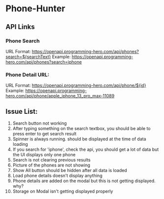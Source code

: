 # Phone-Hunter

## API Links

### Phone Search
URL Format: https://openapi.programming-hero.com/api/phones?search=${searchText}
Example: https://openapi.programming-hero.com/api/phones?search=iphone


### Phone Detail URL:
URL Format: https://openapi.programming-hero.com/api/phone/${id}
Example: https://openapi.programming-hero.com/api/phone/apple_iphone_13_pro_max-11089


## Issue List:
1. Search button not working
2. After typing something on the search textbox, you should be able to press enter to get search result
3. Spinner is always running. should be displayed at the time of data loading
4. If you search for 'iphone', check the api, you should get a lot of data but the UI displays only one phone
5. Search is not clearing previous results
6. Picture of the phones are not showing
7. Show All button should be hidden after all data is loaded
8. Load phone details doesn't display anything
9. Phone details are added on the modal but this is not getting displayed. why?
10. Storage on Modal isn't getting displayed properly
